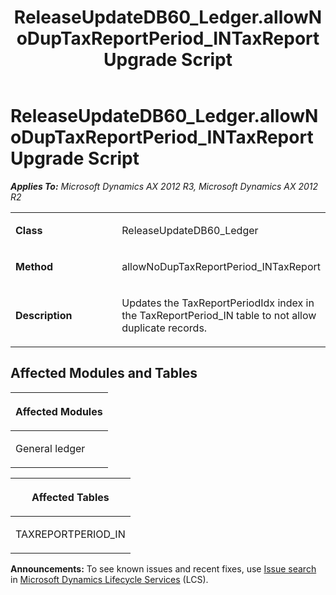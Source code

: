 ﻿---
title: ReleaseUpdateDB60_Ledger.allowNoDupTaxReportPeriod_INTaxReport Upgrade Script
TOCTitle: ReleaseUpdateDB60_Ledger.allowNoDupTaxReportPeriod_INTaxReport Upgrade Script
ms:assetid: c0c8417b-f11f-501b-63aa-d922f97b4a8e
ms:mtpsurl: https://msdn.microsoft.com/en-us/library/JJ686775(v=AX.60)
ms:contentKeyID: 49710973
ms.date: 05/18/2015
mtps_version: v=AX.60
---

# ReleaseUpdateDB60\_Ledger.allowNoDupTaxReportPeriod\_INTaxReport Upgrade Script 


_**Applies To:** Microsoft Dynamics AX 2012 R3, Microsoft Dynamics AX 2012 R2_

<table>
<colgroup>
<col style="width: 50%" />
<col style="width: 50%" />
</colgroup>
<tbody>
<tr class="odd">
<td><p><strong>Class</strong></p></td>
<td><p>ReleaseUpdateDB60_Ledger</p></td>
</tr>
<tr class="even">
<td><p><strong>Method</strong></p></td>
<td><p>allowNoDupTaxReportPeriod_INTaxReport</p></td>
</tr>
<tr class="odd">
<td><p><strong>Description</strong></p></td>
<td><p>Updates the TaxReportPeriodIdx index in the TaxReportPeriod_IN table to not allow duplicate records.</p></td>
</tr>
</tbody>
</table>


## Affected Modules and Tables

<table>
<colgroup>
<col style="width: 100%" />
</colgroup>
<thead>
<tr class="header">
<th><p>Affected Modules</p></th>
</tr>
</thead>
<tbody>
<tr class="odd">
<td><p>General ledger</p></td>
</tr>
</tbody>
</table>


<table>
<colgroup>
<col style="width: 100%" />
</colgroup>
<thead>
<tr class="header">
<th><p>Affected Tables</p></th>
</tr>
</thead>
<tbody>
<tr class="odd">
<td><p>TAXREPORTPERIOD_IN</p></td>
</tr>
</tbody>
</table>

  
**Announcements:** To see known issues and recent fixes, use [Issue search](http://go.microsoft.com/fwlink/?linkid=389258) in [Microsoft Dynamics Lifecycle Services](http://go.microsoft.com/fwlink/?linkid=306505) (LCS).

